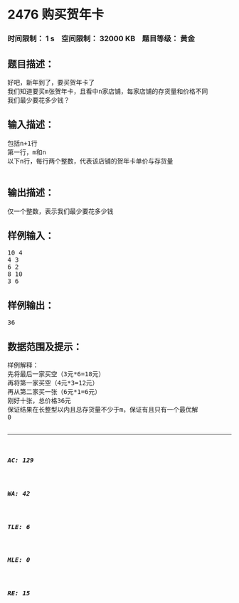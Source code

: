 # 2476 购买贺年卡   
### 时间限制： 1 s&nbsp;&nbsp;&nbsp;&nbsp;空间限制： 32000 KB&nbsp;&nbsp;&nbsp;&nbsp;题目等级： 黄金  
## 题目描述：  

<pre>
好吧，新年到了，要买贺年卡了
我们知道要买m张贺年卡，且看中n家店铺，每家店铺的存货量和价格不同
我们最少要花多少钱？
</pre>
  
  
## 输入描述：  

<pre>
包括n+1行
第一行，m和n
以下n行，每行两个整数，代表该店铺的贺年卡单价与存货量
 
</pre>
  
  
## 输出描述：  

<pre>
仅一个整数，表示我们最少要花多少钱
</pre>
  
  
## 样例输入：  

<pre>
10 4
4 3
6 2
8 10
3 6
</pre>
  
  
## 样例输出：  

<pre>
36
</pre>
  
  
## 数据范围及提示：  

<pre>
样例解释：
先将最后一家买空（3元*6=18元）
再将第一家买空（4元*3=12元）
再从第二家买一张（6元*1=6元）
刚好十张，总价格36元
保证结果在长整型以内且总存货量不少于m，保证有且只有一个最优解
0<m,n<=1000
</pre>
  
  
***  

##### AC: 129  
##### WA: 42  
##### TLE: 6  
##### MLE: 0  
##### RE: 15  
